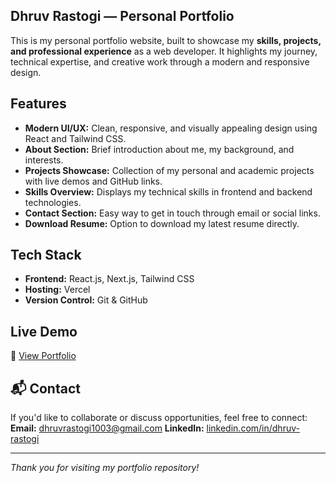 ## Dhruv Rastogi — Personal Portfolio

This is my personal portfolio website, built to showcase my **skills, projects, and professional experience** as a web developer.
It highlights my journey, technical expertise, and creative work through a modern and responsive design.

## Features

* **Modern UI/UX:** Clean, responsive, and visually appealing design using React and Tailwind CSS.
* **About Section:** Brief introduction about me, my background, and interests.
* **Projects Showcase:** Collection of my personal and academic projects with live demos and GitHub links.
* **Skills Overview:** Displays my technical skills in frontend and backend technologies.
* **Contact Section:** Easy way to get in touch through email or social links.
* **Download Resume:** Option to download my latest resume directly.

##  Tech Stack

* **Frontend:** React.js, Next.js, Tailwind CSS
* **Hosting:** Vercel
* **Version Control:** Git & GitHub

## Live Demo

🔗 [View Portfolio](https://dhruvportfolio-dev.vercel.app/)

## 📬 Contact

If you'd like to collaborate or discuss opportunities, feel free to connect:
**Email:** [dhruvrastogi1003@gmail.com](mailto:dhruvrastogi1003@gmail.com)
**LinkedIn:** [linkedin.com/in/dhruv-rastogi](https://www.linkedin.com/in/dhruvrastogi10)

---
*Thank you for visiting my portfolio repository!*
